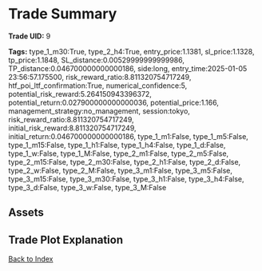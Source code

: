 # Trade Summary

**Trade UID:** 9 

**Tags:** type_1_m30:True, type_2_h4:True, entry_price:1.1381, sl_price:1.1328, tp_price:1.1848, SL_distance:0.00529999999999986, TP_distance:0.046700000000000186, side:long, entry_time:2025-01-05 23:56:57.175500, risk_reward_ratio:8.811320754717249, htf_poi_ltf_confirmation:True, numerical_confidence:5, potential_risk_reward:5.264150943396372, potential_return:0.027900000000000036, potential_price:1.166, management_strategy:no_management, session:tokyo, risk_reward_ratio:8.811320754717249, initial_risk_reward:8.811320754717249, initial_return:0.046700000000000186, type_1_m1:False, type_1_m5:False, type_1_m15:False, type_1_h1:False, type_1_h4:False, type_1_d:False, type_1_w:False, type_1_M:False, type_2_m1:False, type_2_m5:False, type_2_m15:False, type_2_m30:False, type_2_h1:False, type_2_d:False, type_2_w:False, type_2_M:False, type_3_m1:False, type_3_m5:False, type_3_m15:False, type_3_m30:False, type_3_h1:False, type_3_h4:False, type_3_d:False, type_3_w:False, type_3_M:False

## Assets

## Trade Plot Explanation


[Back to Index](index.md)

